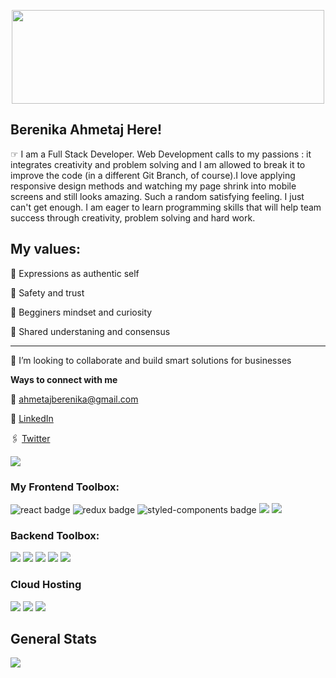<!-- **Berenika14/Berenika14** is a ✨ _special_ ✨ repository because its `README.md` (this file) appears on your GitHub profile. -->

<p align="center"><img src="https://www.cultofmac.com/wp-content/uploads/2017/04/CoM-Pay-What-You-Want-Learn-to-Code-2017-Bundle.jpg?ezimgfmt=ng%3Awebp%2Fngcb24" width="500" height="150"/></p>

 Berenika Ahmetaj Here!
 -----------------------------------------------------------------------------------------------------
☞ I am a Full Stack Developer. Web Development calls to my passions : it integrates creativity and problem solving and I am allowed to break it to improve the code (in a different Git Branch, of course).I love applying responsive design methods and watching my page shrink into mobile screens and still looks amazing. Such a random satisfying feeling. I just can't get enough. I am eager to learn programming skills that will help team success  through creativity, problem solving and hard work.
 


**My values:**
------------------------------------------------------------------------
🌻 Expressions as authentic self

💜 Safety and trust

🧩 Begginers mindset and curiosity 

🙌 Shared understaning and consensus 

-----------------------------------------------------------------
🌱 I’m looking to collaborate and build smart solutions for businesses  

**Ways to connect with me**

📧 ahmetajberenika@gmail.com

🔗  [LinkedIn](https://www.linkedin.com/in/berenika-ahmetaj/)

🖇 [Twitter](https://twitter.com/berenikaahmetaj)

 



![](https://komarev.com/ghpvc/?username=Berenika14&color=orange)


### My Frontend Toolbox: 
<p>
  <img src="https://img.shields.io/badge/React-20232A?style=for-the-badge&logo=react&logoColor=61DAFB" alt="react badge"/>
  <img src="https://img.shields.io/badge/Redux-593D88?style=for-the-badge&logo=redux&logoColor=white" alt="redux badge"/>
  <img src="https://img.shields.io/badge/styled--components-DB7093?style=for-the-badge&logo=styled-components&logoColor=white" alt="styled-components badge"/>
  <img src="https://img.shields.io/badge/Material--UI-0081CB?style=for-the-badge&logo=material-ui&logoColor=white"/>
  <img src="https://img.shields.io/badge/Bootstrap-563D7C?style=for-the-badge&logo=bootstrap&logoColor=white"/>
  
</p>

### Backend Toolbox:
<p>
  <img src="https://img.shields.io/badge/JavaScript-007ACC?style=for-the-badge&logo=javascript&logoColor=white"/>
  <img src="https://img.shields.io/badge/Node.js-43853D?style=for-the-badge&logo=node.js&logoColor=white"/>
  <img src="https://img.shields.io/badge/SQLite-07405E?style=for-the-badge&logo=sqlite&logoColor=white"/>
  <img src="https://img.shields.io/badge/PostgreSQL-316192?style=for-the-badge&logo=postgresql&logoColor=white"/>
  <img src="https://img.shields.io/badge/Express.js-404D59?style=for-the-badge"/>
</p>


### Cloud Hosting
<p>
  <img src="https://img.shields.io/badge/Heroku-430098?style=for-the-badge&logo=heroku&logoColor=white"/>
  <img src="https://img.shields.io/badge/Amazon_AWS-232F3E?style=for-the-badge&logo=amazon-aws&logoColor=white"/>
  <img src="https://img.shields.io/badge/Netlify-00C7B7?style=for-the-badge&logo=netlify&logoColor=white"/>
</p>



## General Stats
<img src="https://github-readme-stats.vercel.app/api?username=Berenika14&theme=blue-green"/>





